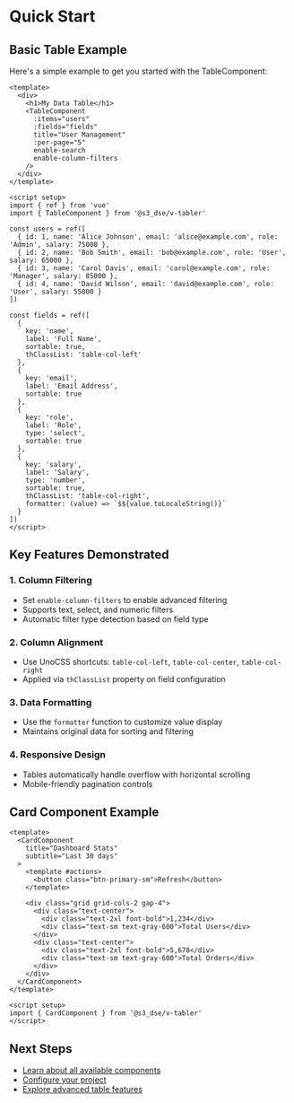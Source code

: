 # Quick Start

## Basic Table Example

Here's a simple example to get you started with the TableComponent:

```vue
<template>
  <div>
    <h1>My Data Table</h1>
    <TableComponent
      :items="users"
      :fields="fields"
      title="User Management"
      :per-page="5"
      enable-search
      enable-column-filters
    />
  </div>
</template>

<script setup>
import { ref } from 'vue'
import { TableComponent } from '@s3_dse/v-tabler'

const users = ref([
  { id: 1, name: 'Alice Johnson', email: 'alice@example.com', role: 'Admin', salary: 75000 },
  { id: 2, name: 'Bob Smith', email: 'bob@example.com', role: 'User', salary: 65000 },
  { id: 3, name: 'Carol Davis', email: 'carol@example.com', role: 'Manager', salary: 85000 },
  { id: 4, name: 'David Wilson', email: 'david@example.com', role: 'User', salary: 55000 }
])

const fields = ref([
  {
    key: 'name',
    label: 'Full Name',
    sortable: true,
    thClassList: 'table-col-left'
  },
  {
    key: 'email',
    label: 'Email Address',
    sortable: true
  },
  {
    key: 'role',
    label: 'Role',
    type: 'select',
    sortable: true
  },
  {
    key: 'salary',
    label: 'Salary',
    type: 'number',
    sortable: true,
    thClassList: 'table-col-right',
    formatter: (value) => `$${value.toLocaleString()}`
  }
])
</script>
```

## Key Features Demonstrated

### 1. **Column Filtering**
- Set `enable-column-filters` to enable advanced filtering
- Supports text, select, and numeric filters
- Automatic filter type detection based on field type

### 2. **Column Alignment**
- Use UnoCSS shortcuts: `table-col-left`, `table-col-center`, `table-col-right`
- Applied via `thClassList` property on field configuration

### 3. **Data Formatting**
- Use the `formatter` function to customize value display
- Maintains original data for sorting and filtering

### 4. **Responsive Design**
- Tables automatically handle overflow with horizontal scrolling
- Mobile-friendly pagination controls

## Card Component Example

```vue
<template>
  <CardComponent 
    title="Dashboard Stats"
    subtitle="Last 30 days"
  >
    <template #actions>
      <button class="btn-primary-sm">Refresh</button>
    </template>
    
    <div class="grid grid-cols-2 gap-4">
      <div class="text-center">
        <div class="text-2xl font-bold">1,234</div>
        <div class="text-sm text-gray-600">Total Users</div>
      </div>
      <div class="text-center">
        <div class="text-2xl font-bold">5,678</div>
        <div class="text-sm text-gray-600">Total Orders</div>
      </div>
    </div>
  </CardComponent>
</template>

<script setup>
import { CardComponent } from '@s3_dse/v-tabler'
</script>
```

## Next Steps

- [Learn about all available components](/components/)
- [Configure your project](/guide/configuration)
- [Explore advanced table features](/components/table-component)

